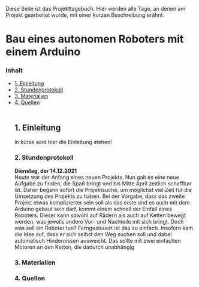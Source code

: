 Diese Seite ist das Projekttagebuch. Hier werden alle Tage, an denen am Projekt gearbeitet wurde, mit einer kurzen Beschreibung erähnt.

<h1>Bau eines autonomen Roboters mit einem Arduino</h1>

<h3> Inhalt </h3>
<ul style="list-stlye-type:none">
<li><a href="#kapitell">1. Einleitung</a></h2></li>
<li><a href="#kapitel2">2. Stundenprotokoll</a></h2></li>
<li><a href="#kapitel3">3. Materialien</a></h2></li>
<li><a href="#kapitel4">4. Quellen</a></h2></li>
<br>
<h2 id="kapitell">1. Einleitung</h2>
<p>In kürze wird hier die Einleitung stehen!<br></p>

<h3 id="kapitel2">2. Stundenprotokoll</a></h2></li>
<b>Dienstag, der 14.12.2021</b><br>
  Heute war der Anfang eines neuen Projekts. Nun galt es eine neue Aufgabe zu finden, die Spaß bringt und bis Mitte April zeitlich schaffbar ist. Daher begann sofort die Projektsuche, um möglichst viel Zeit für die Umsetzung des Projekts zu haben. Bei der Vorgabe, dass das zweite Projekt etwas komplizierter sein soll als das erste und es auch mit dem Arduino gebaut sein darf, kommt einem schnell der Einfall eines Roboters. Dieser kann sowohl auf Rädern als auch auf Ketten bewegt werden, was jeweils andere Vor- und Nachteile mit sich bringt. Doch was soll ein Roboter tun? Ferngesteuert ist das zu einfach. Insofern kam die Idee auf, dass er sich selbst den Weg suchen soll und dabei automatisch Hindernissen ausweicht. Das sollte mit zwei einfachen Motoren an den Ketten, die dadurch unabhängig <br></p>

<h3 id="kapitel3">3. Materialien</a></h2></li>

<h3 id="kapitel4">4. Quellen</a></h2></li>
